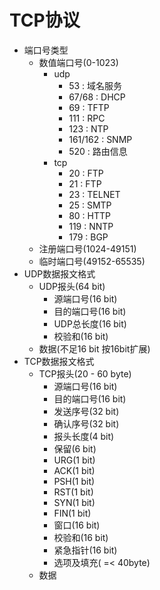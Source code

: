 # TCP协议
- 端口号类型
    - 数值端口号(0-1023)
        - udp
            - 53 : 域名服务
            - 67/68 : DHCP
            - 69 : TFTP
            - 111 : RPC
            - 123 : NTP
            - 161/162 : SNMP
            - 520 : 路由信息
        - tcp
            - 20 : FTP
            - 21 : FTP
            - 23 : TELNET
            - 25 : SMTP
            - 80 : HTTP
            - 119 : NNTP
            - 179 : BGP
    - 注册端口号(1024-49151)
    - 临时端口号(49152-65535)
- UDP数据报文格式
    - UDP报头(64 bit)
        - 源端口号(16 bit)
        - 目的端口号(16 bit)
        - UDP总长度(16 bit)
        - 校验和(16 bit)
    - 数据(不足16 bit 按16bit扩展)
- TCP数据报文格式
    - TCP报头(20 - 60 byte)
        - 源端口号(16 bit)
        - 目的端口号(16 bit)
        - 发送序号(32 bit)
        - 确认序号(32 bit)
        - 报头长度(4 bit)
        - 保留(6 bit)
        - URG(1 bit)
        - ACK(1 bit)
        - PSH(1 bit)
        - RST(1 bit)
        - SYN(1 bit)
        - FIN(1 bit)
        - 窗口(16 bit)
        - 校验和(16 bit)
        - 紧急指针(16 bit)
        - 选项及填充( =< 40byte)
    - 数据